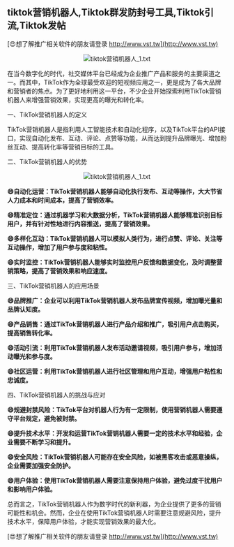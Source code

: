 ## **tiktok营销机器人,Tiktok群发防封号工具,Tiktok引流,Tiktok发帖**

[😍想了解推广相关软件的朋友请登录 http://www.vst.tw](http://www.vst.tw)

 <center><img src="https://vst.tw/MP4/tuiguang/png/3.png" alt="tiktok营销机器人_1.txt"></center>

在当今数字化的时代，社交媒体平台已经成为企业推广产品和服务的主要渠道之一。而其中，TikTok作为全球最受欢迎的短视频应用之一，更是成为了各大品牌和营销者的焦点。为了更好地利用这一平台，不少企业开始探索利用TikTok营销机器人来增强营销效果，实现更高的曝光和转化率。

一、TikTok营销机器人的定义

TikTok营销机器人是指利用人工智能技术和自动化程序，以及TikTok平台的API接口，实现自动化发布、互动、评论、点赞等功能，从而达到提升品牌曝光、增加粉丝互动、提高转化率等营销目标的工具。

二、TikTok营销机器人的优势

 <center><img src="https://vst.tw/MP4/tuiguang/png/6.png" alt="tiktok营销机器人_1.txt"></center>

**😄自动化运营：TikTok营销机器人能够自动化执行发布、互动等操作，大大节省人力成本和时间成本，提高了营销效率。**

**😄精准定位：通过机器学习和大数据分析，TikTok营销机器人能够精准识别目标用户，并有针对性地进行内容推送，提高了营销效果。**

**😄多样化互动：TikTok营销机器人可以模拟人类行为，进行点赞、评论、关注等互动操作，增加了用户参与度和粘性。**

**😄实时监控：TikTok营销机器人能够实时监控用户反馈和数据变化，及时调整营销策略，提高了营销效果和响应速度。**

三、TikTok营销机器人的应用场景

**😄品牌推广：企业可以利用TikTok营销机器人发布品牌宣传视频，增加曝光量和品牌认知度。**

**😄产品销售：通过TikTok营销机器人进行产品介绍和推广，吸引用户点击购买，提高销售转化率。**

**😄活动引流：利用TikTok营销机器人发布活动邀请视频，吸引用户参与，增加活动曝光和参与度。**

**😄社区运营：利用TikTok营销机器人进行社区管理和用户互动，增强用户粘性和忠诚度。**

四、TikTok营销机器人的挑战与应对

**😄规避封禁风险：TikTok平台对机器人行为有一定限制，使用营销机器人需要遵守平台规定，避免被封禁。**

**😄提升技术水平：开发和运营TikTok营销机器人需要一定的技术水平和经验，企业需要不断学习和提升。**

**😄安全风险：TikTok营销机器人可能存在安全风险，如被黑客攻击或恶意操纵，企业需要加强安全防护。**

**😄用户体验：使用TikTok营销机器人需要注意保持用户体验，避免过度干扰用户和影响用户体验。**

总而言之，TikTok营销机器人作为数字时代的新利器，为企业提供了更多的营销可能性和机会。然而，企业在使用TikTok营销机器人时需要注意规避风险，提升技术水平，保障用户体验，才能实现营销效果的最大化。

[😍想了解推广相关软件的朋友请登录 http://www.vst.tw](http://www.vst.tw)



